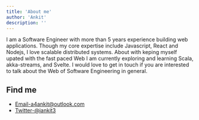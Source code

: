 ```yaml
---
title: 'About me'
author: 'Ankit'
description: ''
---
```


I am a Software Engineer with more than 5 years experience building web applications. Though my core expertise include Javascript, React and Nodejs, I love scalable distributed systems. About with keping myself upated with the fast paced Web I am currently exploring and learning Scala, akka-streams, and Svelte.
I would love to get in touch if you are interested to talk about the Web of Software Engineering in general.  



## Find me
- [Email-a4ankit@outlook.com](mailto:a4ankit@outlook.com)
- [Twitter-@iankit3](https://twitter.com/iankit3)